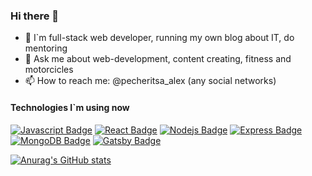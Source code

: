 ### Hi there 👋

- 🔭 I`m full-stack web developer, running my own blog about IT, do mentoring
- 💬 Ask me about web-development, content creating, fitness and motorcicles
- 📫 How to reach me: @pecheritsa_alex (any social networks)


#### Technologies I`m using now

[![Javascript Badge](https://img.shields.io/badge/-Javascript-F0DB4F?style=for-the-badge&labelColor=black&logo=javascript&logoColor=F0DB4F)](#) [![React Badge](https://img.shields.io/badge/-React-61DBFB?style=for-the-badge&labelColor=black&logo=react&logoColor=61DBFB)](#) [![Nodejs Badge](https://img.shields.io/badge/-Nodejs-3C873A?style=for-the-badge&labelColor=black&logo=node.js&logoColor=3C873A)](#) [![Express Badge](https://img.shields.io/badge/Express.js-000000?style=for-the-badge&logo=express&logoColor=white)](#) [![MongoDB Badge](https://img.shields.io/badge/MongoDB-4EA94B?style=for-the-badge&logo=mongodb&logoColor=white)](#) [![Gatsby Badge](https://img.shields.io/badge/Gatsby-663399?style=for-the-badge&logo=gatsby&logoColor=white)](#) 

[![Anurag's GitHub stats](https://github-readme-stats-pecheritsaaleksey.vercel.app/api?username=PecheritsaAleksey)](https://github.com/anuraghazra/github-readme-stats)
